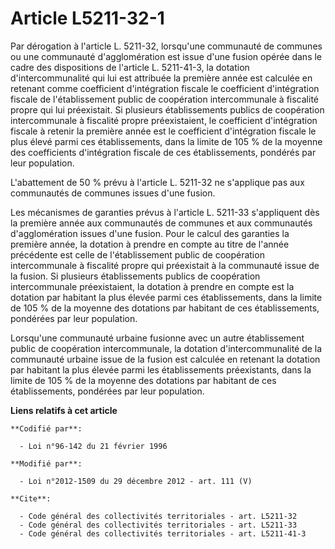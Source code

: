 # Article L5211-32-1

Par dérogation à l'article L. 5211-32, lorsqu'une communauté de communes ou une communauté d'agglomération est issue d'une
fusion opérée dans le cadre des dispositions de l'article L. 5211-41-3, la dotation d'intercommunalité qui lui est attribuée
la première année est calculée en retenant comme coefficient d'intégration fiscale le coefficient d'intégration fiscale de
l'établissement public de coopération intercommunale à fiscalité propre qui lui préexistait. Si plusieurs établissements
publics de coopération intercommunale à fiscalité propre préexistaient, le coefficient d'intégration fiscale à retenir la
première année est le coefficient d'intégration fiscale le plus élevé parmi ces établissements, dans la limite de 105 % de la
moyenne des coefficients d'intégration fiscale de ces établissements, pondérés par leur population.

L'abattement de 50 % prévu à l'article L. 5211-32 ne s'applique pas aux communautés de communes issues d'une fusion. 

Les mécanismes de garanties prévus à l'article L. 5211-33 s'appliquent dès la première année aux communautés de communes et
aux communautés d'agglomération issues d'une fusion. Pour le calcul des garanties la première année, la dotation à prendre en
compte au titre de l'année précédente est celle de l'établissement public de coopération intercommunale à fiscalité propre
qui préexistait à la communauté issue de la fusion. Si plusieurs établissements publics de coopération intercommunale
préexistaient, la dotation à prendre en compte est la dotation par habitant la plus élevée parmi ces établissements, dans la
limite de 105 % de la moyenne des dotations par habitant de ces établissements, pondérées par leur population. 

Lorsqu'une communauté urbaine fusionne avec un autre établissement public de coopération intercommunale, la dotation
d'intercommunalité de la communauté urbaine issue de la fusion est calculée en retenant la dotation par habitant la plus
élevée parmi les établissements préexistants, dans la limite de 105 % de la moyenne des dotations par habitant de ces
établissements, pondérées par leur population.

**Liens relatifs à cet article**

	**Codifié par**:

	  - Loi n°96-142 du 21 février 1996

	**Modifié par**:

	  - Loi n°2012-1509 du 29 décembre 2012 - art. 111 (V)

	**Cite**:

	  - Code général des collectivités territoriales - art. L5211-32
	  - Code général des collectivités territoriales - art. L5211-33
	  - Code général des collectivités territoriales - art. L5211-41-3

